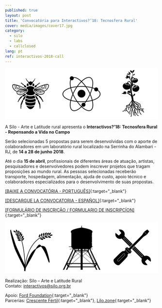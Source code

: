 ```yaml
---
published: true
layout: post
title: 'Convocatória para Interactivos?’18: Tecnosfera Rural'
cover: media/images/cover17.jpg
category:
  - silo
  - labs
  - callclosed
lang: pt
ref: interactivos-2018-call
---
```

![](/media/images/i18_cover00.jpg)

A Silo - Arte e Latitude rural apresenta o **Interactivos?’18: Tecnosfera Rural - Repensando a Vida no Campo**

Serão selecionadas 5 propostas para serem desenvolvidas com o aporte de colaboradores em um laboratório rural localizado na Serrinha do Alambari - RJ, de **14 a 28 de junho 2018**.

Até o dia **15 de abril**, profissionais de diferentes áreas de atuação, artistas, pesquisadores e desenvolvedores podem inscrever projetos que tragam proposições ao mundo rural. As pessoas selecionadas receberão transporte, hospedagem, alimentação, ajuda de custo, apoio técnico e colaboradores especializados para o desenvolvimento de suas propostas.

[[BAIXE A CONVOCATÓRIA - PORTUGUÊS]](/media/docs/interactivos_convocatoria_2018_PT.pdf){:target="_blank"}  

[[DESCARGUE LA CONVOCATORIA - ESPAÑOL]](/media/docs/interactivos_convocatoria_2018_ES.pdf){:target="_blank"}  

[[FORMULÁRIO DE INSCRIÇÃO / FORMULARIO DE INSCRIPCÍON]](https://goo.gl/forms/B2lip0DfmriUkpF13){:target="_blank"}

![](/media/images/i18_cover01.jpg)

Realização: Silo – Arte e Latitude Rural  
Contato: [interactivos@silo.org.br](mailto:interactivos@silo.org.br)

Apoio: [Ford Foundation](https://www.fordfoundation.org/){:target="_blank"}  
Parcerias: [Crescente Fértil](http://crescentefertil.org.br/){:target="_blank"}, [Lilo.zone](http://www.lilo.zone/){:target="_blank"}
